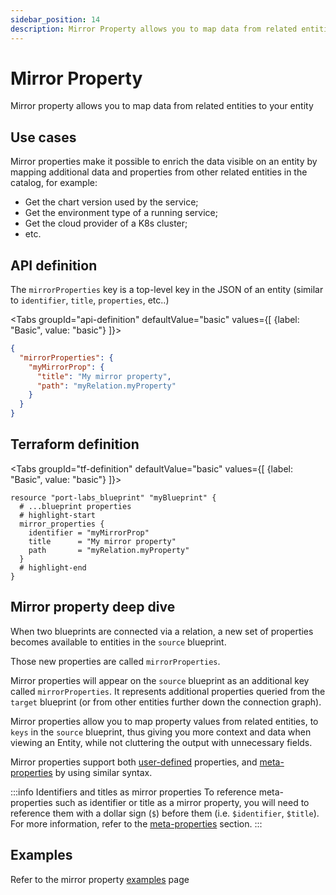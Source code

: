 ```yaml
---
sidebar_position: 14
description: Mirror Property allows you to map data from related entities to your entity
---
```


# Mirror Property

Mirror property allows you to map data from related entities to your entity

## Use cases

Mirror properties make it possible to enrich the data visible on an entity by mapping additional data and properties from other related entities in the catalog, for example:

- Get the chart version used by the service;
- Get the environment type of a running service;
- Get the cloud provider of a K8s cluster;
- etc.

## API definition

The `mirrorProperties` key is a top-level key in the JSON of an entity (similar to `identifier`, `title`, `properties`, etc..)

<Tabs groupId="api-definition" defaultValue="basic" values={[
{label: "Basic", value: "basic"}
]}>

<TabItem value="basic">

```json showLineNumbers
{
  "mirrorProperties": {
    "myMirrorProp": {
      "title": "My mirror property",
      "path": "myRelation.myProperty"
    }
  }
}
```

</TabItem>
</Tabs>

## Terraform definition

<Tabs groupId="tf-definition" defaultValue="basic" values={[
{label: "Basic", value: "basic"}
]}>

<TabItem value="basic">

```hcl showLineNumbers
resource "port-labs_blueprint" "myBlueprint" {
  # ...blueprint properties
  # highlight-start
  mirror_properties {
    identifier = "myMirrorProp"
    title      = "My mirror property"
    path       = "myRelation.myProperty"
  }
  # highlight-end
}
```

</TabItem>
</Tabs>

## Mirror property deep dive

When two blueprints are connected via a relation, a new set of properties becomes available to entities in the `source` blueprint.

Those new properties are called `mirrorProperties`.

Mirror properties will appear on the `source` blueprint as an additional key called `mirrorProperties`. It represents additional properties queried from the `target` blueprint (or from other entities further down the connection graph).

Mirror properties allow you to map property values from related entities, to `keys` in the `source` blueprint, thus giving you more context and data when viewing an Entity, while not cluttering the output with unnecessary fields.

Mirror properties support both [user-defined](../properties.md#available-properties) properties, and [meta-properties](../meta-properties.md) by using similar syntax.

:::info Identifiers and titles as mirror properties
To reference meta-properties such as identifier or title as a mirror property, you will need to reference them with a dollar sign (`$`) before them (i.e. `$identifier`, `$title`). For more information, refer to the [meta-properties](../meta-properties.md) section.
:::

## Examples

Refer to the mirror property [examples](./examples.md) page
